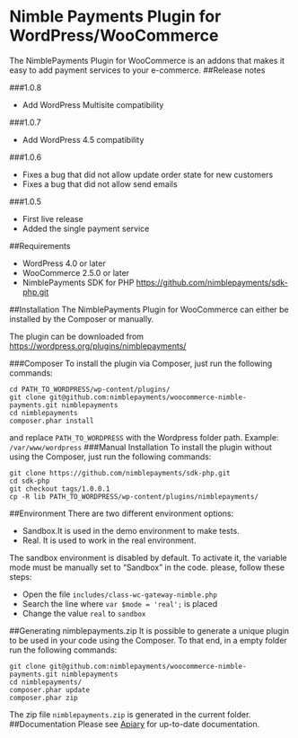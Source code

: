 # Nimble Payments Plugin for WordPress/WooCommerce
The NimblePayments Plugin for WooCommerce is an addons that makes it easy to add payment services to your e-commerce.
##Release notes

###1.0.8
- Add WordPress Multisite compatibility

###1.0.7
- Add WordPress 4.5 compatibility

###1.0.6
- Fixes a bug that did not allow update order state for new customers
- Fixes a bug that did not allow send emails

###1.0.5
- First live release
- Added the single payment service

##Requirements
- WordPress 4.0 or later
- WooCommerce 2.5.0 or later
- NimblePayments SDK for PHP https://github.com/nimblepayments/sdk-php.git

##Installation
The NimblePayments Plugin for WooCommerce can either be installed by the Composer or manually.

The plugin can be downloaded from https://wordpress.org/plugins/nimblepayments/

###Composer
To install the plugin via Composer, just run the following commands:
```
cd PATH_TO_WORDPRESS/wp-content/plugins/
git clone git@github.com:nimblepayments/woocommerce-nimble-payments.git nimblepayments
cd nimblepayments
composer.phar install
```
and replace ```PATH_TO_WORDPRESS``` with the Wordpress folder path. Example: ```/var/www/wordpress```
###Manual Installation
To install the plugin without using the Composer,  just run the following commands:
```
git clone https://github.com/nimblepayments/sdk-php.git
cd sdk-php
git checkout tags/1.0.0.1
cp -R lib PATH_TO_WORDPRESS/wp-content/plugins/nimblepayments/
```
##Environment
There are two different environment options:
- Sandbox.It is used in the demo environment to make tests.
- Real. It is used to work in the real environment.

The sandbox environment is disabled by default. To activate it, the variable mode must be manually set to “Sandbox” in the code. please, follow these steps:
- Open the file ```includes/class-wc-gateway-nimble.php```
- Search the line where ```var $mode = 'real';``` is placed
- Change the value ```real``` to ```sandbox```

##Generating nimblepayments.zip
It is possible to generate a unique plugin to be used in your code using the Composer. To that end, in a empty folder run the following commands:
```
git clone git@github.com:nimblepayments/woocommerce-nimble-payments.git nimblepayments
cd nimblepayments/
composer.phar update
composer.phar zip
```
The zip file ```nimblepayments.zip``` is generated in the current folder.
##Documentation
Please see [Apiary](http://docs.nimblepublicapi.apiary.io/#) for up-to-date documentation.
